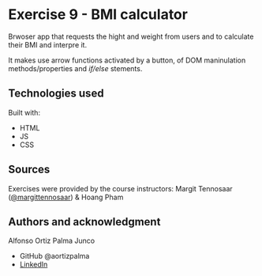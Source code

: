 # Exercise 9 - BMI calculator

Brwoser app that requests the hight and weight from users and to calculate their BMI and interpre it.

It makes use arrow functions activated by a button, of DOM maninulation methods/properties and *if/else* stements.

## Technologies used

Built with: 

- HTML
- JS
- CSS

## Sources 
Exercises were provided by the course instructors: Margit Tennosaar ([@margittennosaar](https://github.com/margittennosaar)) & Hoang Pham

## Authors and acknowledgment

Alfonso Ortiz Palma Junco
- GitHub @aortizpalma
- [LinkedIn](https://www.linkedin.com/in/ortizpalma/)